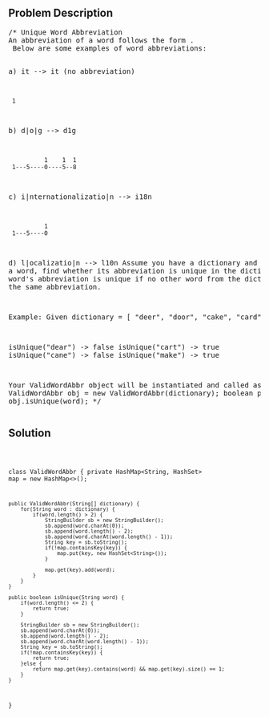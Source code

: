 <!--
<style>
  body { font-family: Arial, sans-serif; }
  .container { max-width: 100%; margin: auto; padding: 20px; }
  .comment-block { background-color: #f9f9f9; padding: 10px; border-left: 5px solid #ccc; max-width: 50%; margin: auto;}
  .code-block { background-color: #f4f4f4; padding: 10px; border: 1px solid #ddd; }
</style>
-->

<div class='container'>
<h2>Problem Description</h2>
<div class='comment-block'>
<pre>
/* Unique Word Abbreviation
An abbreviation of a word follows the form <first letter><number><last letter>.
 Below are some examples of word abbreviations:

a) it                      --> it    (no abbreviation)

     1
b) d|o|g                   --> d1g

              1    1  1
     1---5----0----5--8
c) i|nternationalizatio|n  --> i18n

              1
     1---5----0
d) l|ocalizatio|n          --> l10n
Assume you have a dictionary and given a word, find whether its abbreviation is unique in the dictionary. 
A word's abbreviation is unique if no other word from the dictionary has the same abbreviation.

Example: 
Given dictionary = [ "deer", "door", "cake", "card" ]

isUnique("dear") -> false
isUnique("cart") -> true
isUnique("cane") -> false
isUnique("make") -> true


Your ValidWordAbbr object will be instantiated and called as such:
ValidWordAbbr obj = new ValidWordAbbr(dictionary);
boolean param_1 = obj.isUnique(word); 
*/
</pre>
</div>

<h2>Solution</h2>
<div class='code-block'>
<pre><code class='language-java'>

class ValidWordAbbr {
    private HashMap<String, HashSet<String>> map = new HashMap<>();

    public ValidWordAbbr(String[] dictionary) {
        for(String word : dictionary) {
            if(word.length() > 2) {
                StringBuilder sb = new StringBuilder();
                sb.append(word.charAt(0));
                sb.append(word.length() - 2);
                sb.append(word.charAt(word.length() - 1));
                String key = sb.toString();
                if(!map.containsKey(key)) {
                    map.put(key, new HashSet<String>());
                }
                
                map.get(key).add(word);
            }
        }
    }
    
    public boolean isUnique(String word) {
        if(word.length() <= 2) {
            return true;
        }
        
        StringBuilder sb = new StringBuilder();
        sb.append(word.charAt(0));
        sb.append(word.length() - 2);
        sb.append(word.charAt(word.length() - 1));
        String key = sb.toString();
        if(!map.containsKey(key)) {
            return true;
        }else {
            return map.get(key).contains(word) && map.get(key).size() == 1;
        }
    }
}

</code></pre>
</div>
</div>
